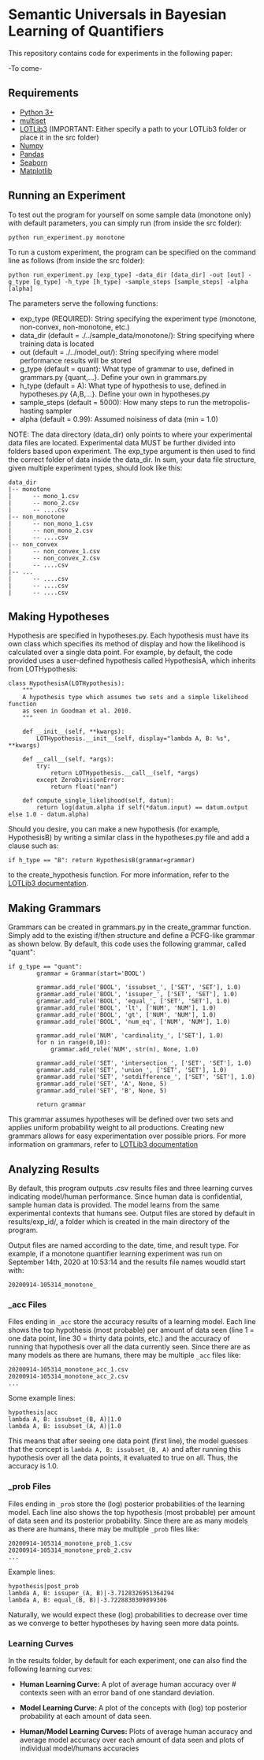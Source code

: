 # Semantic Universals in Bayesian Learning of Quantifiers
This repository contains code for experiments in the following paper:

-To come-

## Requirements

- [Python 3+](https://www.python.org/downloads/)
- [multiset](https://pypi.org/project/multiset/)
- [LOTLib3](https://github.com/piantado/LOTlib3) (IMPORTANT: Either specify a path to your LOTLib3 folder or place it in the src folder)
- [Numpy](https://numpy.org/)
- [Pandas](https://pandas.pydata.org/)
- [Seaborn](https://seaborn.pydata.org/)
- [Matplotlib](https://matplotlib.org/)

## Running an Experiment

To test out the program for yourself on some sample data (monotone only) with default parameters, you can simply run (from inside the src folder):

`python run_experiment.py monotone`

To run a custom experiment, the program can be specified on the command line as follows (from inside the src folder):

`python run_experiment.py [exp_type] -data_dir [data_dir] -out [out] -g_type [g_type] -h_type [h_type] -sample_steps [sample_steps] -alpha [alpha]`

The parameters serve the following functions:

- exp_type (REQUIRED): String specifying the experiment type (monotone, non-convex, non-monotone, etc.)
- data_dir (default = ./../sample_data/monotone/): String specifying where training data is located
- out (default = ./../model_out/): String specifying where model performance results will be stored
- g_type (default = quant): What type of grammar to use, defined in grammars.py {quant,...}. Define your own in grammars.py
- h_type (default = A): What type of hypothesis to use, defined in hypotheses.py {A,B,...}. Define your own in hypotheses.py
- sample_steps (default = 5000): How many steps to run the metropolis-hasting sampler
- alpha (default = 0.99): Assumed noisiness of data (min = 1.0)

NOTE: The data directory (data_dir) only points to where your experimental data files are located. Experimental data MUST be further divided into folders based
upon experiment. The exp_type argument is then used to find the correct folder of data inside the data_dir. In sum, your data file structure, given multiple experiment types,
should look like this:

```
data_dir
|-- monotone
|      -- mono_1.csv
|      -- mono_2.csv
|      -- ....csv
|-- non_monotone
|      -- non_mono_1.csv
|      -- non_mono_2.csv
|      -- ....csv
|-- non_convex
|      -- non_convex_1.csv
|      -- non_convex_2.csv
|      -- ....csv
|-- ...
|      -- ....csv
|      -- ....csv
|      -- ....csv
```


## Making Hypotheses
Hypothesis are specified in hypotheses.py. Each hypothesis must have its own class which specifies its method of display and
how the likelihood is calculated over a single data point. For example, by default, the code provided uses a user-defined hypothesis
called HypothesisA, which inherits from LOTHypothesis:

```
class HypothesisA(LOTHypothesis):
    """
    A hypothesis type which assumes two sets and a simple likelihood function
    as seen in Goodman et al. 2010.
    """

    def __init__(self, **kwargs):
        LOTHypothesis.__init__(self, display="lambda A, B: %s", **kwargs)
        
    def __call__(self, *args):
        try:
            return LOTHypothesis.__call__(self, *args)
        except ZeroDivisionError:
            return float("nan")

    def compute_single_likelihood(self, datum):
        return log(datum.alpha if self(*datum.input) == datum.output else 1.0 - datum.alpha)
```

Should you desire, you can make a new hypothesis (for example, HypothesisB) by writing a similar class in the hypotheses.py file and add a clause such as:

`if h_type == "B":
        return HypothesisB(grammar=grammar)`

to the create_hypothesis function. For more information, refer to the [LOTLib3 documentation](https://github.com/piantado/LOTlib3/blob/master/Documentation/Tutorial.md).

## Making Grammars
Grammars can be created in grammars.py in the create_grammar function. Simply add to the existing if/then structure and define a PCFG-like grammar as shown below. By default, this code uses the following grammar, called "quant":

```
if g_type == "quant":
        grammar = Grammar(start='BOOL')

        grammar.add_rule('BOOL', 'issubset_', ['SET', 'SET'], 1.0)
        grammar.add_rule('BOOL', 'issuper_', ['SET', 'SET'], 1.0)
        grammar.add_rule('BOOL', 'equal_', ['SET', 'SET'], 1.0)
        grammar.add_rule('BOOL', 'lt', ['NUM', 'NUM'], 1.0)
        grammar.add_rule('BOOL', 'gt', ['NUM', 'NUM'], 1.0)
        grammar.add_rule('BOOL', 'num_eq', ['NUM', 'NUM'], 1.0)

        grammar.add_rule('NUM', 'cardinality_', ['SET'], 1.0)
        for n in range(0,10):
            grammar.add_rule('NUM', str(n), None, 1.0)

        grammar.add_rule('SET', 'intersection_', ['SET', 'SET'], 1.0)
        grammar.add_rule('SET', 'union_', ['SET', 'SET'], 1.0)
        grammar.add_rule('SET', 'setdifference_', ['SET', 'SET'], 1.0)
        grammar.add_rule('SET', 'A', None, 5)
        grammar.add_rule('SET', 'B', None, 5)
        
        return grammar
```

This grammar assumes hypotheses will be defined over two sets and applies uniform probability weight to all productions. Creating new grammars allows for easy experimentation over possible priors. For more information on grammars, refer to [LOTLib3 documentation](https://github.com/piantado/LOTlib3/blob/master/Documentation/Tutorial.md)

## Analyzing Results
By default, this program outputs .csv results files and three learning curves indicating model/human performance. Since human data is confidential, sample human data is provided. The model learns from the same experimental contexts that humans see. Output files are stored by default in results/exp_id/, a folder which is created in the main directory of the program.

Output files are named according to the date, time, and result type. For example, if a monotone quantifier learning experiment was run on September 14th, 2020 at 10:53:14 and the results file names woudld start with:

`20200914-105314_monotone_`

### _acc Files
Files ending in `_acc` store the accuracy results of a learning model. Each line shows the top hypothesis (most probable) per amount of data seen (line 1 = one data point, line 30 = thirty data points, etc.) and the accuracy of running that hypothesis over all the data currently seen. Since there are as many models as there are humans, there may be multiple `_acc` files like:
```
20200914-105314_monotone_acc_1.csv
20200914-105314_monotone_acc_2.csv
...
```

Some example lines:

```
hypothesis|acc
lambda A, B: issubset_(B, A)|1.0
lambda A, B: issubset_(A, A)|1.0
```

This means that after seeing one data point (first line), the model guesses that the concept is `lambda A, B: issubset_(B, A)` and after running this hypothesis over all the data points, it evaluated to true on all. Thus, the accuracy is 1.0.



### _prob Files
Files ending in `_prob` store the (log) posterior probabilities of the learning model. Each line also shows the top hypothesis (most probable) per amount of data seen and its posterior probability. Since there are as many models as there are humans, there may be multiple `_prob` files like:
```
20200914-105314_monotone_prob_1.csv
20200914-105314_monotone_prob_2.csv
...
``` 
Example lines:
```
hypothesis|post_prob
lambda A, B: issuper_(A, B)|-3.7128326951364294
lambda A, B: equal_(B, B)|-3.7228830309899306
```

Naturally, we would expect these (log) probabilities to decrease over time as we converge to better hypotheses by having seen more data points.

### Learning Curves
In the results folder, by default for each experiment, one can also find the following learning curves:
- <b>Human Learning Curve:</b> A plot of average human accuracy over # contexts seen with an error band of one standard deviation.

- <b>Model Learning Curve:</b> A plot of the concepts with (log) top posterior probability at each amount of data seen.

- <b>Human/Model Learning Curves:</b> Plots of average human accuracy and average model accuracy over each amount of data seen and plots of individual model/humans accuracies